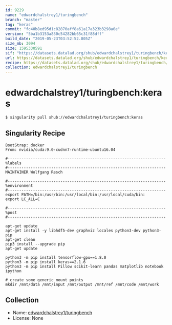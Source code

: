 ```yaml
---
id: 9229
name: "edwardchalstrey1/turingbench"
branch: "master"
tag: "keras"
commit: "fc40b8ed95d1c82870aff8a61a17a323b3298a0e"
version: "5ba1b3153a830c54282bb65c31f88dff"
build_date: "2019-05-23T03:52:52.805Z"
size_mb: 3094
size: 1595330591
sif: "https://datasets.datalad.org/shub/edwardchalstrey1/turingbench/keras/2019-05-23-fc40b8ed-5ba1b315/5ba1b3153a830c54282bb65c31f88dff.simg"
url: https://datasets.datalad.org/shub/edwardchalstrey1/turingbench/keras/2019-05-23-fc40b8ed-5ba1b315/
recipe: https://datasets.datalad.org/shub/edwardchalstrey1/turingbench/keras/2019-05-23-fc40b8ed-5ba1b315/Singularity
collection: edwardchalstrey1/turingbench
---
```


# edwardchalstrey1/turingbench:keras

```bash
$ singularity pull shub://edwardchalstrey1/turingbench:keras
```

## Singularity Recipe

```singularity
BootStrap: docker
From: nvidia/cuda:9.0-cudnn7-runtime-ubuntu16.04

#---------------------------------------------------------------------
%labels
#---------------------------------------------------------------------
MAINTAINER Wolfgang Resch

#---------------------------------------------------------------------
%environment
#---------------------------------------------------------------------
export PATH=/bin:/usr/bin:/usr/local/bin:/usr/local/cuda/bin:
export LC_ALL=C

#---------------------------------------------------------------------
%post
#---------------------------------------------------------------------

apt-get update
apt-get install -y libhdf5-dev graphviz locales python3-dev python3-pip
apt-get clean
pip3 install --upgrade pip
apt-get update

python3 -m pip install tensorflow-gpu==1.8.0
python3 -m pip install keras==2.1.6
python3 -m pip install Pillow scikit-learn pandas matplotlib notebook ipython

# create some generic mount points
mkdir /mnt/data /mnt/input /mnt/output /mnt/ref /mnt/code /mnt/work
```

## Collection

 - Name: [edwardchalstrey1/turingbench](https://github.com/edwardchalstrey1/turingbench)
 - License: None

